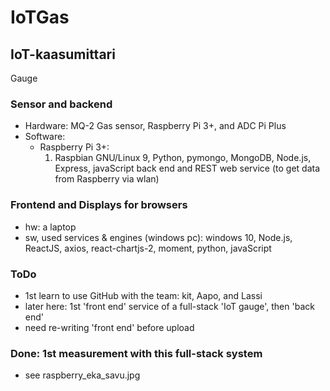 # IoTGas
## IoT-kaasumittari 

Gauge
### Sensor and backend
- Hardware: MQ-2 Gas sensor, Raspberry Pi 3+, and ADC Pi Plus
- Software:
  - Raspberry Pi 3+: 
      1. Raspbian GNU/Linux 9, Python, pymongo, MongoDB, Node.js, Express, javaScript back end and REST web service (to get data from Raspberry via wlan) 

### Frontend and Displays for browsers 
- hw: a laptop
- sw, used services & engines (windows pc): windows 10, Node.js, ReactJS, axios, react-chartjs-2, moment, python, javaScript   

### ToDo
- 1st learn to use GitHub with the team: kit, Aapo, and Lassi 
- later here: 1st 'front end' service of a full-stack 'IoT gauge', then 'back end' 
- need re-writing 'front end' before upload

### Done: 1st measurement with this full-stack system
- see raspberry_eka_savu.jpg